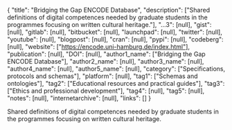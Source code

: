 {
  "title": "Bridging the Gap ENCODE Database",
  "description": ["Shared definitions of digital competences needed by graduate students in the programmes focusing on written cultural heritage."],
  "...3": [null],
  "gist": [null],
  "gitlab": [null],
  "bitbucket": [null],
  "launchpad": [null],
  "twitter": [null],
  "youtube": [null],
  "blogpost": [null],
  "cran": [null],
  "pypi": [null],
  "codeberg": [null],
  "website": ["https://encode.uni-hamburg.de/index.html"],
  "publication": [null],
  "DOI": [null],
  "author1_name": ["Bridging the Gap ENCODE Database"],
  "author2_name": [null],
  "author3_name": [null],
  "author4_name": [null],
  "author5_name": [null],
  "category": ["Specifications, protocols and schemas"],
  "platform": [null],
  "tag1": ["Schemas and ontologies"],
  "tag2": ["Educational resources and practical guides"],
  "tag3": ["Ethics and professional development"],
  "tag4": [null],
  "tag5": [null],
  "notes": [null],
  "internetarchive": [null],
  "links": []
}

<!-- Generated by csv2md.R – do not edit by hand -->

Shared definitions of digital competences needed by graduate students in the programmes focusing on written cultural heritage.